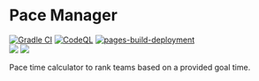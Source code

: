 # Pace Manager
[![Gradle CI](https://github.com/LittleTealeaf/paceManager/actions/workflows/gradle.yml/badge.svg?branch=main)](https://github.com/LittleTealeaf/paceManager/actions/workflows/gradle.yml) [![CodeQL](https://github.com/LittleTealeaf/paceManager/actions/workflows/codeql-analysis.yml/badge.svg?branch=main)](https://github.com/LittleTealeaf/paceManager/actions/workflows/codeql-analysis.yml) [![pages-build-deployment](https://github.com/LittleTealeaf/paceManager/actions/workflows/pages/pages-build-deployment/badge.svg)](https://github.com/LittleTealeaf/paceManager/actions/workflows/pages/pages-build-deployment)  
![](https://img.shields.io/badge/Latest%20Release-0.1.1-blue.svg) ![](https://img.shields.io/badge/Current%20Development-2.0.0-blue.svg)

Pace time calculator to rank teams based on a provided goal time.